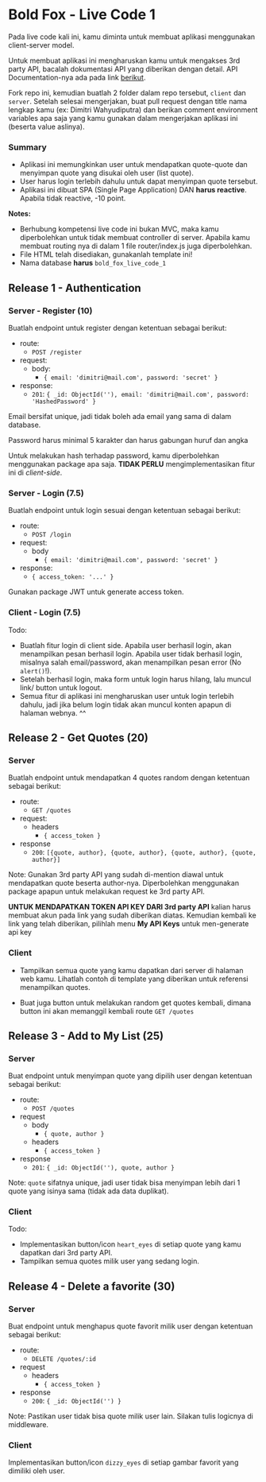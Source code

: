 # Bold Fox - Live Code 1

Pada live code kali ini, kamu diminta untuk membuat aplikasi
menggunakan client-server model.

Untuk membuat aplikasi ini mengharuskan kamu untuk mengakses 3rd party
API, bacalah dokumentasi API yang diberikan dengan detail. API
Documentation-nya ada pada link [berikut](https://favqs.com/api).

Fork repo ini, kemudian buatlah 2 folder dalam repo tersebut, `client`
dan `server`. Setelah selesai mengerjakan, buat pull request dengan title nama
lengkap kamu (ex: Dimitri Wahyudiputra) dan berikan comment
environment variables apa saja yang kamu gunakan dalam mengerjakan
aplikasi ini (beserta value aslinya).

### Summary

- Aplikasi ini memungkinkan user untuk mendapatkan quote-quote
  dan menyimpan quote yang disukai oleh user (list quote).
- User harus login terlebih dahulu untuk dapat menyimpan quote
  tersebut.
- Aplikasi ini dibuat SPA (Single Page Application) DAN **harus
  reactive**. Apabila tidak reactive, -10 point.

**Notes:**

- Berhubung kompetensi live code ini bukan MVC, maka kamu
  diperbolehkan untuk tidak membuat controller di server. Apabila kamu
  membuat routing nya di dalam 1 file router/index.js juga diperbolehkan.
- File HTML telah disediakan, gunakanlah template ini!
- Nama database **harus** `bold_fox_live_code_1`

## Release 1 - Authentication

### Server - Register (10)

Buatlah endpoint untuk register dengan ketentuan sebagai berikut:

- route:
  - `POST /register`
- request:
  - body:
    - `{ email: 'dimitri@mail.com', password: 'secret' }`
- response:
  - `201`: `{ _id: ObjectId(''), email: 'dimitri@mail.com', password: 'HashedPassword' }`

Email bersifat unique, jadi tidak boleh ada email yang sama
di dalam database.

Password harus minimal 5 karakter dan harus gabungan huruf dan angka

Untuk melakukan hash terhadap password, kamu diperbolehkan menggunakan
package apa saja. **TIDAK PERLU** mengimplementasikan fitur ini di
_client-side_.

### Server - Login (7.5)

Buatlah endpoint untuk login sesuai dengan ketentuan sebagai berikut:

- route:
  - `POST /login`
- request:
  - body
    - `{ email: 'dimitri@mail.com', password: 'secret' }`
- response:
  - `{ access_token: '...' }`

Gunakan package JWT untuk generate access token.

### Client - Login (7.5)

Todo:

- Buatlah fitur login di client side. Apabila user berhasil login, akan
  menampilkan pesan berhasil login. Apabila user tidak berhasil login,
  misalnya salah email/password, akan menampilkan pesan error (No
  `alert()`!).
- Setelah berhasil login, maka form untuk login harus hilang, lalu
  muncul link/ button untuk logout.
- Semua fitur di aplikasi ini mengharuskan user untuk login terlebih
  dahulu, jadi jika belum login tidak akan muncul konten apapun di
  halaman webnya. ^^

## Release 2 - Get Quotes (20)

### Server

Buatlah endpoint untuk mendapatkan 4 quotes random dengan ketentuan
sebagai berikut:

- route:
  - `GET /quotes`
- request:
  - headers
    - `{ access_token }`
- response
  - `200`: `[{quote, author}, {quote, author}, {quote, author}, {quote, author}]`

Note: Gunakan 3rd party API yang sudah di-mention diawal untuk mendapatkan quote 
beserta author-nya. Diperbolehkan menggunakan package apapun untuk melakukan 
request ke 3rd party API.

**UNTUK MENDAPATKAN TOKEN API KEY DARI 3rd party API** kalian harus membuat akun
pada link yang sudah diberikan diatas. Kemudian kembali ke link yang telah diberikan,
pilihlah menu **My API Keys** untuk men-generate api key

### Client

- Tampilkan semua quote yang kamu dapatkan dari server di halaman web kamu.
Lihatlah contoh di template yang diberikan untuk referensi menampilkan quotes.

- Buat juga button untuk melakukan random get quotes kembali, dimana button ini
akan memanggil kembali route `GET /quotes`


## Release 3 - Add to My List (25)

### Server

Buat endpoint untuk menyimpan quote yang dipilih user dengan ketentuan
sebagai berikut:

- route:
  - `POST /quotes`
- request
  - body
    - `{ quote, author }`
  - headers
    - `{ access_token }`
- response
  - `201`: `{ _id: ObjectId(''), quote, author }`

Note: `quote` sifatnya unique, jadi user tidak bisa menyimpan lebih
dari 1 quote yang isinya sama (tidak ada data duplikat).

### Client

Todo:

- Implementasikan button/icon `heart_eyes` di setiap quote yang kamu
  dapatkan dari 3rd party API.
- Tampilkan semua quotes milik user yang sedang login.

## Release 4 - Delete a favorite (30)

### Server

Buat endpoint untuk menghapus quote favorit milik user dengan ketentuan
sebagai berikut:

- route:
  - `DELETE /quotes/:id`
- request
  - headers
    - `{ access_token }`
- response
  - `200`: `{ _id: ObjectId('') }`

Note: Pastikan user tidak bisa quote milik user lain.
Silakan tulis logicnya di middleware.

### Client

Implementasikan button/icon `dizzy_eyes` di setiap gambar favorit yang
dimiliki oleh user.
